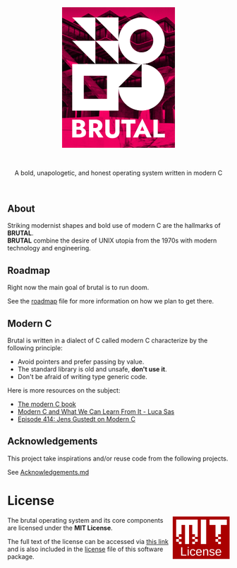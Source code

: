<br/>
<br/>
<p align="center">
<img width="256" src="meta/brand/logo.png">
</p>
<br/>
<p align="center">
A bold, unapologetic, and honest operating system written in modern C
</p>
<br/>

## About

Striking modernist shapes and bold use of modern C are the hallmarks of **BRUTAL**.<br>
**BRUTAL** combine the desire of UNIX utopia from the 1970s with modern technology and engineering.

## Roadmap

Right now the main goal of brutal is to run doom.

See the [roadmap](meta/Roadmap.md) file for more information on how we plan to get there.

## Modern C

Brutal is written in a dialect of C called modern C characterize by the following principle:

- Avoid pointers and prefer passing by value.
- The standard library is old and unsafe, **don't use it**.
- Don't be afraid of writing type generic code.

Here is more resources on the subject:

- [The modern C book](https://modernc.gforge.inria.fr/)
- [Modern C and What We Can Learn From It - Luca Sas](https://www.youtube.com/watch?v=QpAhX-gsHMs)
- [Episode 414: Jens Gustedt on Modern C](https://www.youtube.com/watch?v=xioxhMOx9t4)

## Acknowledgements

This project take inspirations and/or reuse code from the following projects.

See [Acknowledgements.md](meta/Acknowledgements.md)

# License

<a href="https://opensource.org/licenses/MIT">
  <img align="right" height="96" alt="MIT License" src="meta/mit-license.png" />
</a>

The brutal operating system and its core components are licensed under the **MIT License**.

The full text of the license can be accessed via [this link](https://opensource.org/licenses/MIT) and is also included in the [license](License) file of this software package.
